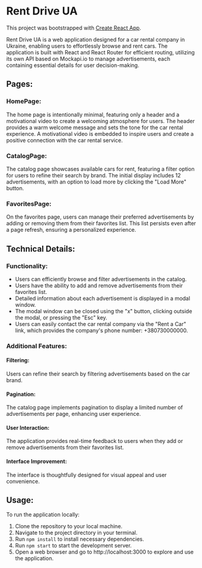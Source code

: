 # Rent Drive UA

This project was bootstrapped with [Create React App](https://github.com/facebook/create-react-app).

Rent Drive UA is a web application designed for a car rental company in Ukraine, enabling users to effortlessly browse and rent cars. The application is built with React and React Router for efficient routing, utilizing its own API based on Mockapi.io to manage advertisements, each containing essential details for user decision-making.

## Pages:

### HomePage:

The home page is intentionally minimal, featuring only a header and a motivational video to create a welcoming atmosphere for users. The header provides a warm welcome message and sets the tone for the car rental experience. A motivational video is embedded to inspire users and create a positive connection with the car rental service.

### CatalogPage:

The catalog page showcases available cars for rent, featuring a filter option for users to refine their search by brand. The initial display includes 12 advertisements, with an option to load more by clicking the "Load More" button.

### FavoritesPage:

On the favorites page, users can manage their preferred advertisements by adding or removing them from their favorites list. This list persists even after a page refresh, ensuring a personalized experience.

## Technical Details:

### Functionality:

- Users can efficiently browse and filter advertisements in the catalog.
- Users have the ability to add and remove advertisements from their favorites list.
- Detailed information about each advertisement is displayed in a modal window.
- The modal window can be closed using the "x" button, clicking outside the modal, or pressing the "Esc" key.
- Users can easily contact the car rental company via the "Rent a Car" link, which provides the company's phone number: +380730000000.

### Additional Features:

#### Filtering:

Users can refine their search by filtering advertisements based on the car brand.

#### Pagination:

The catalog page implements pagination to display a limited number of advertisements per page, enhancing user experience.

#### User Interaction:

The application provides real-time feedback to users when they add or remove advertisements from their favorites list.

#### Interface Improvement:

The interface is thoughtfully designed for visual appeal and user convenience.

## Usage:

To run the application locally:

1. Clone the repository to your local machine.
2. Navigate to the project directory in your terminal.
3. Run `npm install` to install necessary dependencies.
4. Run `npm start` to start the development server.
5. Open a web browser and go to http://localhost:3000 to explore and use the application.
